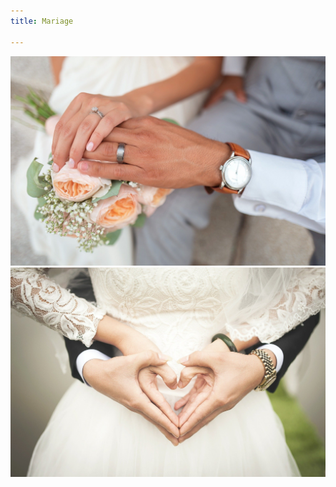 ```yaml
---
title: Mariage

---
```

![Photo de mariage](/uploads/mariage1.jpg "Mariage1")![Photo de mariage](/uploads/mariage2.jpg "Mariage 2")